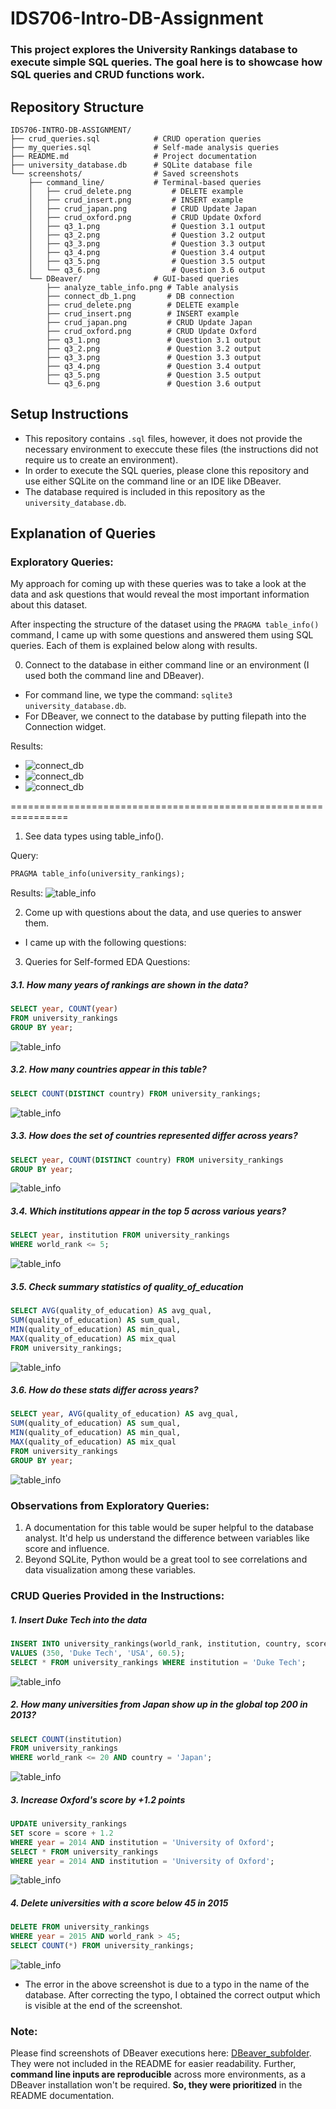 # IDS706-Intro-DB-Assignment

### This project explores the University Rankings database to execute simple SQL queries. The goal here is to showcase how SQL queries and CRUD functions work.

## Repository Structure
```
IDS706-INTRO-DB-ASSIGNMENT/
├── crud_queries.sql            # CRUD operation queries
├── my_queries.sql              # Self-made analysis queries
├── README.md                   # Project documentation
├── university_database.db      # SQLite database file
└── screenshots/                # Saved screenshots
    ├── command_line/           # Terminal-based queries
    │   ├── crud_delete.png         # DELETE example
    │   ├── crud_insert.png         # INSERT example
    │   ├── crud_japan.png          # CRUD Update Japan
    │   ├── crud_oxford.png         # CRUD Update Oxford
    │   ├── q3_1.png                # Question 3.1 output
    │   ├── q3_2.png                # Question 3.2 output
    │   ├── q3_3.png                # Question 3.3 output
    │   ├── q3_4.png                # Question 3.4 output
    │   ├── q3_5.png                # Question 3.5 output
    │   └── q3_6.png                # Question 3.6 output
    └── DBeaver/                # GUI-based queries
        ├── analyze_table_info.png # Table analysis
        ├── connect_db_1.png       # DB connection
        ├── crud_delete.png        # DELETE example
        ├── crud_insert.png        # INSERT example
        ├── crud_japan.png         # CRUD Update Japan
        ├── crud_oxford.png        # CRUD Update Oxford
        ├── q3_1.png               # Question 3.1 output
        ├── q3_2.png               # Question 3.2 output
        ├── q3_3.png               # Question 3.3 output
        ├── q3_4.png               # Question 3.4 output
        ├── q3_5.png               # Question 3.5 output
        └── q3_6.png               # Question 3.6 output
```


## Setup Instructions
- This repository contains `.sql` files, however, it does not provide the necessary environment to execcute these files (the instructions did not require us to create an environment).
- In order to execute the SQL queries, please clone this repository and use either SQLite on the command line or an IDE like DBeaver.
- The database required is included in this repository as the `university_database.db`.

## Explanation of Queries

### Exploratory Queries:

My approach for coming up with these queries was to take a look at the data and ask questions that would reveal the most important information about this dataset.

After inspecting the structure of the dataset using the `PRAGMA table_info()` command, I came up with some questions and answered them using SQL queries. Each of them is explained below along with results.

0. Connect to the database in either command line or an environment (I used both the command line and DBeaver).
- For command line, we type the command: `sqlite3 university_database.db`.
- For DBeaver, we connect to the database by putting filepath into the Connection widget.

Results:
- ![connect_db](screenshots/command_line/connect_db_1.png)
- ![connect_db](screenshots/command_line/connect_db_2.png)
- ![connect_db](screenshots/DBeaver/connect_db_1.png)

================================================================
1. See data types using table_info().

Query:
```sql
PRAGMA table_info(university_rankings);
```
Results:
![table_info](screenshots/command_line/analyze_table_info.png)


2. Come up with questions about the data, and use queries to answer them.
- I came up with the following questions:

3. Queries for Self-formed EDA Questions:

##### 3.1. How many years of rankings are shown in the data?

```sql
SELECT year, COUNT(year)
FROM university_rankings
GROUP BY year;
```
![table_info](screenshots/command_line/q3_1.png)



##### 3.2. How many countries appear in this table? 
```sql
SELECT COUNT(DISTINCT country) FROM university_rankings;
```
![table_info](screenshots/command_line/q3_2.png)


##### 3.3. How does the set of countries represented differ across years?
```sql
SELECT year, COUNT(DISTINCT country) FROM university_rankings
GROUP BY year;
```
![table_info](screenshots/command_line/q3_3.png)

##### 3.4. Which institutions appear in the top 5 across various years?
```sql
SELECT year, institution FROM university_rankings
WHERE world_rank <= 5;
```
![table_info](screenshots/command_line/q3_4.png)

##### 3.5. Check summary statistics of quality_of_education
```sql
SELECT AVG(quality_of_education) AS avg_qual,
SUM(quality_of_education) AS sum_qual,
MIN(quality_of_education) AS min_qual,
MAX(quality_of_education) AS mix_qual
FROM university_rankings;
```
![table_info](screenshots/command_line/q3_5.png)

##### 3.6. How do these stats differ across years?
```sql
SELECT year, AVG(quality_of_education) AS avg_qual, 
SUM(quality_of_education) AS sum_qual,
MIN(quality_of_education) AS min_qual,
MAX(quality_of_education) AS mix_qual
FROM university_rankings 
GROUP BY year;
```
![table_info](screenshots/command_line/q3_6.png)

### Observations from Exploratory Queries:
1. A documentation for this table would be super helpful to the database analyst. It'd help us understand the difference between variables like score and influence. 
2. Beyond SQLite, Python would be a great tool to see correlations and data visualization among these variables.


### CRUD Queries Provided in the Instructions:
##### 1. Insert Duke Tech into the data
```sql
INSERT INTO university_rankings(world_rank, institution, country, score)
VALUES (350, 'Duke Tech', 'USA', 60.5);
SELECT * FROM university_rankings WHERE institution = 'Duke Tech';
```
![table_info](screenshots/command_line/crud_insert.png)

##### 2. How many universities from Japan show up in the global top 200 in 2013?
```sql
SELECT COUNT(institution)
FROM university_rankings 
WHERE world_rank <= 20 AND country = 'Japan';
```
![table_info](screenshots/command_line/crud_japan.png)

##### 3. Increase Oxford's score by +1.2 points
```sql
UPDATE university_rankings
SET score = score + 1.2
WHERE year = 2014 AND institution = 'University of Oxford';
SELECT * FROM university_rankings
WHERE year = 2014 AND institution = 'University of Oxford';
```
![table_info](screenshots/command_line/crud_oxford.png)

##### 4. Delete universities with a score below 45 in 2015
```sql
DELETE FROM university_rankings
WHERE year = 2015 AND world_rank > 45;
SELECT COUNT(*) FROM university_rankings;
```
![table_info](screenshots/command_line/crud_delete.png)
- The error in the above screenshot is due to a typo in the name of the database. After correcting the typo, I obtained the correct output which is visible at the end of the screenshot.

### Note:
Please find screenshots of DBeaver executions here: [DBeaver_subfolder](/screenshots/DBeaver/). They were not included in the README for easier readability. Further, **command line inputs are reproducible** across more environments, as a DBeaver installation won't be required. **So, they were prioritized** in the README documentation.
